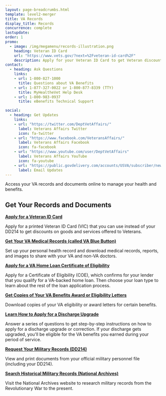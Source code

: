 ```yaml
---
layout: page-breadcrumbs.html
template: level2-merger
title: VA Records
display_title: Records
concurrence: complete
lastupdate:
order: 1
promo:
  - image: /img/megamenu/records-illustration.png
    heading: Veteran ID Card
    url: "https://www.vets.gov/?next=%2Fveteran-id-card%2F"
    description: Apply for your Veteran ID Card to get Veteran discounts on goods and services.
contact:
  - heading: Ask Questions
    links:
    - url: 1-800-827-1000 
      title: Questions about VA Benefits
    - url: 1-877-327-0022 or 1-800-877-8339 (TTY) 
      title: MyHealtheVet Help Desk
    - url: 1-800-983-0937
      title: eBenefits Technical Support

social:
  - heading: Get Updates
    links:
    - url: "https://twitter.com/DeptVetAffairs/"
      label: Veterans Affairs Twitter
      icon: fa-twitter
    - url: "https://www.facebook.com/VeteransAffairs/"
      label: Veterans Affairs Facebook
      icon: fa-facebook
    - url: "https://www.youtube.com/user/DeptVetAffairs"
      label: Veterans Affairs YouTube
      icon: fa-youtube
    - url: "https://public.govdelivery.com/accounts/USVA/subscriber/new"
      label: Email Updates
---
```


<p class="va-introtext">
Access your VA records and documents online to manage your health and benefits.
</p>

<section id="get" class="merger-majorlinks">

  <h2 class="highlight">Get Your Records and Documents</h2>

  <div class="link">
    <a href=#><b>Apply for a Veteran ID Card</b></a>
    <p>Apply for a printed Veteran ID Card (VIC) that you can use instead of your DD214 to get discounts on goods and services offered to Veterans.</p>
  </div>

  <div class="link">
    <a href=#><b>Get Your VA Medical Records (called VA Blue Button)</b></a>
    <p>Set up your personal health record and download medical records, reports, and images to share with your VA and non-VA doctors.</p>
  </div>

  <div class="link">
    <a href="https://vets.gov/housing-assistance/home-loans/apply-for-certificate-of-eligibility/"><b>Apply for a VA Home Loan Certificate of Eligibility</b></a>
    <p>Apply for a Certificate of Eligibility (COE), which confirms for your lender that you qualify for a VA-backed home loan. Then choose your loan type to learn about the rest of the loan application process.</p>
  </div>

  <div class="link">
    <a href="https://www.vets.gov/download-va-letters/"><b>Get Copies of Your VA Benefits Award or Eligibility Letters</b></a>
    <p>Download copies of your VA eligibility or award letters for certain benefits.</p>
  </div>

  <div class="link">
    <a href="https://www.vets.gov/discharge-upgrade-instructions/"><b>Learn How to Apply for a Discharge Upgrade</b></a>
    <p>Answer a series of questions to get step-by-step instructions on how to apply for a discharge upgrade or correction. If your discharge gets upgraded, you'll be eligible for the VA benefits you earned during your period of service.</p>
  </div>

<div class="link">
    <a href=#><b>Request Your Military Records (DD214)</b></a>
    <p>View and print documents from your official military personnel file (including your DD214).</p>
  </div>

  <div class="link">
    <a href="https://www.archives.gov/"><b>Search Historical Military Records (National Archives)</b></a>
    <p>Visit the National Archives website to research military records from the Revolutionary War to the present.</p>
  </div>

</section>
